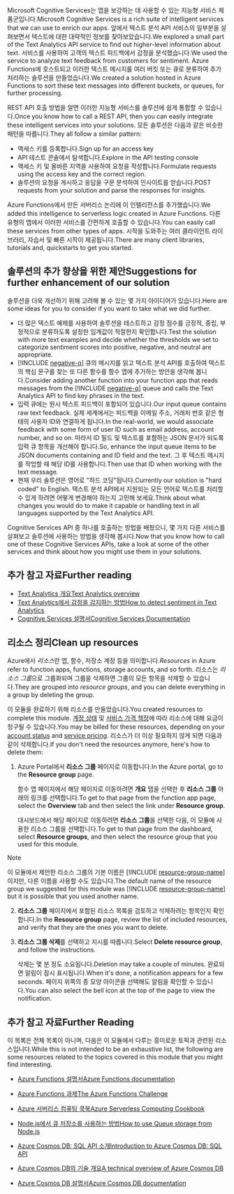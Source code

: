 <span data-ttu-id="86e18-101">Microsoft Cognitive Services는 앱을 보강하는 데 사용할 수 있는 지능형 서비스 제품군입니다.</span><span class="sxs-lookup"><span data-stu-id="86e18-101">Microsoft Cognitive Services is a rich suite of intelligent services that we can use to enrich our apps.</span></span> <span data-ttu-id="86e18-102">앞에서 텍스트 분석 API 서비스의 일부분을 살펴보면서 텍스트에 대한 대략적인 정보를 찾아보았습니다.</span><span class="sxs-lookup"><span data-stu-id="86e18-102">We explored a small part of the Text Analytics API service to find out higher-level information about text.</span></span> <span data-ttu-id="86e18-103">서비스를 사용하여 고객의 텍스트 피드백에서 감정을 분석했습니다.</span><span class="sxs-lookup"><span data-stu-id="86e18-103">We used the service to analyze text feedback from customers for sentiment.</span></span> <span data-ttu-id="86e18-104">Azure Functions에 호스트되고 이러한 텍스트 메시지를 여러 버킷 또는 큐로 분류하여 추가 처리하는 솔루션을 만들었습니다.</span><span class="sxs-lookup"><span data-stu-id="86e18-104">We created a solution hosted in Azure Functions to sort these text messages into different buckets, or queues, for further processing.</span></span>

<span data-ttu-id="86e18-105">REST API 호출 방법을 알면 이러한 지능형 서비스를 솔루션에 쉽게 통합할 수 있습니다.</span><span class="sxs-lookup"><span data-stu-id="86e18-105">Once you know how to call a REST API, then you can easily integrate these intelligent services into your solutions.</span></span> <span data-ttu-id="86e18-106">모든 솔루션은 다음과 같은 비슷한 패턴을 따릅니다.</span><span class="sxs-lookup"><span data-stu-id="86e18-106">They all follow a similar pattern:</span></span>

- <span data-ttu-id="86e18-107">액세스 키를 등록합니다.</span><span class="sxs-lookup"><span data-stu-id="86e18-107">Sign up for an access key</span></span>
- <span data-ttu-id="86e18-108">API 테스트 콘솔에서 탐색합니다.</span><span class="sxs-lookup"><span data-stu-id="86e18-108">Explore in the API testing console</span></span>
- <span data-ttu-id="86e18-109">액세스 키 및 올바른 지역을 사용하여 요청을 작성합니다.</span><span class="sxs-lookup"><span data-stu-id="86e18-109">Formulate requests using the access key and the correct region.</span></span>
- <span data-ttu-id="86e18-110">솔루션의 요청을 게시하고 응답을 구문 분석하여 인사이트를 얻습니다.</span><span class="sxs-lookup"><span data-stu-id="86e18-110">POST requests from your solution and parse the responses for insights.</span></span>

<span data-ttu-id="86e18-111">Azure Functions에서 만든 서버리스 논리에 이 인텔리전스를 추가했습니다.</span><span class="sxs-lookup"><span data-stu-id="86e18-111">We added this intelligence to serverless logic created in Azure Functions.</span></span> <span data-ttu-id="86e18-112">다른 유형의 앱에서 이러한 서비스를 간편하게 호출할 수 있습니다.</span><span class="sxs-lookup"><span data-stu-id="86e18-112">You can easily call these services from other types of apps.</span></span> <span data-ttu-id="86e18-113">시작을 도와주는 여러 클라이언트 라이브러리, 자습서 및 빠른 시작이 제공됩니다.</span><span class="sxs-lookup"><span data-stu-id="86e18-113">There are many client libraries, tutorials and,  quickstarts to get you started.</span></span>

## <a name="suggestions-for-further-enhancement-of-our-solution"></a><span data-ttu-id="86e18-114">솔루션의 추가 향상을 위한 제안</span><span class="sxs-lookup"><span data-stu-id="86e18-114">Suggestions for further enhancement of our solution</span></span>

<span data-ttu-id="86e18-115">솔루션을 더욱 개선하기 위해 고려해 볼 수 있는 몇 가지 아이디어가 있습니다.</span><span class="sxs-lookup"><span data-stu-id="86e18-115">Here are some ideas for you to consider if you want to take what we did further.</span></span> 

- <span data-ttu-id="86e18-116">더 많은 텍스트 예제를 사용하여 솔루션을 테스트하고 감정 점수를 긍정적, 중립, 부정적으로 분류하도록 설정한 임계값이 적절한지 확인합니다.</span><span class="sxs-lookup"><span data-stu-id="86e18-116">Test the solution with more text examples and decide whether the thresholds we set to categorize sentiment scores into positive, negative, and neutral are appropriate.</span></span> 
- <span data-ttu-id="86e18-117">[!INCLUDE [negative-q](./q-name-negative.md)] 큐의 메시지를 읽고 텍스트 분석 API를 호출하여 텍스트의 핵심 문구를 찾는 또 다른 함수를 함수 앱에 추가하는 방안을 생각해 봅니다.</span><span class="sxs-lookup"><span data-stu-id="86e18-117">Consider adding another function into your function app that reads messages from the [!INCLUDE [negative-q](./q-name-negative.md)] queue and calls the Text Analytics API to find key phrases in the text.</span></span>
- <span data-ttu-id="86e18-118">입력 큐에는 원시 텍스트 피드백이 포함되어 있습니다.</span><span class="sxs-lookup"><span data-stu-id="86e18-118">Our input queue contains raw text feedback.</span></span> <span data-ttu-id="86e18-119">실제 세계에서는 피드백을 이메일 주소, 거래처 번호 같은 형태의 사용자 ID와 연결하게 됩니다.</span><span class="sxs-lookup"><span data-stu-id="86e18-119">In the real-world, we would associate feedback with some form of user ID such as email address, account number, and so on.</span></span> <span data-ttu-id="86e18-120">따라서 ID 필드 및 텍스트를 포함하는 JSON 문서가 되도록 입력 큐 항목을 개선해야 합니다.</span><span class="sxs-lookup"><span data-stu-id="86e18-120">So, enhance the input queue items to be JSON documents containing and ID field and the text.</span></span> <span data-ttu-id="86e18-121">그 후 텍스트 메시지를 작업할 때 해당 ID를 사용합니다.</span><span class="sxs-lookup"><span data-stu-id="86e18-121">Then use that ID when working with the text message.</span></span>
 - <span data-ttu-id="86e18-122">현재 우리 솔루션은 영어로 "하드 코딩"됩니다.</span><span class="sxs-lookup"><span data-stu-id="86e18-122">Currently our solution is "hard coded" to English.</span></span> <span data-ttu-id="86e18-123">텍스트 분석 API에서 지원되는 모든 언어로 텍스트를 처리할 수 있게 하려면 어떻게 변경해야 하는지 고민해 보세요.</span><span class="sxs-lookup"><span data-stu-id="86e18-123">Think about what changes you would do to make it capable or handling text in all languages supported by the Text Analytics API.</span></span>  

<span data-ttu-id="86e18-124">Cognitive Services API 중 하나를 호출하는 방법을 배웠으니, 몇 가지 다른 서비스를 살펴보고 솔루션에 사용하는 방법을 생각해 봅시다.</span><span class="sxs-lookup"><span data-stu-id="86e18-124">Now that you know how to call one of these Cognitive Services APIs, take a look at some of the other services and think about how you might use them in your solutions.</span></span> 

## <a name="further-reading"></a><span data-ttu-id="86e18-125">추가 참고 자료</span><span class="sxs-lookup"><span data-stu-id="86e18-125">Further reading</span></span>

- [<span data-ttu-id="86e18-126">Text Analytics 개요</span><span class="sxs-lookup"><span data-stu-id="86e18-126">Text Analytics overview</span></span>](https://docs.microsoft.com/azure/cognitive-services/text-analytics/overview)
- [<span data-ttu-id="86e18-127">Text Analytics에서 감정을 감지하는 방법</span><span class="sxs-lookup"><span data-stu-id="86e18-127">How to detect sentiment in Text Analytics</span></span>](https://docs.microsoft.com/azure/cognitive-services/text-analytics/how-tos/text-analytics-how-to-sentiment-analysis)
- [<span data-ttu-id="86e18-128">Cognitive Services 설명서</span><span class="sxs-lookup"><span data-stu-id="86e18-128">Cognitive Services Documentation</span></span>](https://docs.microsoft.com/azure/cognitive-services/)

## <a name="clean-up-resources"></a><span data-ttu-id="86e18-129">리소스 정리</span><span class="sxs-lookup"><span data-stu-id="86e18-129">Clean up resources</span></span>

<span data-ttu-id="86e18-130">Azure에서 *리소스*란 앱, 함수, 저장소 계정 등을 의미합니다.</span><span class="sxs-lookup"><span data-stu-id="86e18-130">*Resources* in Azure refer to function apps, functions, storage accounts, and so forth.</span></span> <span data-ttu-id="86e18-131">리소스는 *리소스 그룹*으로 그룹화되며 그룹을 삭제하면 그룹의 모든 항목을 삭제할 수 있습니다.</span><span class="sxs-lookup"><span data-stu-id="86e18-131">They are grouped into *resource groups*, and you can delete everything in a group by deleting the group.</span></span>

<span data-ttu-id="86e18-132">이 모듈을 완료하기 위해 리소스를 만들었습니다.</span><span class="sxs-lookup"><span data-stu-id="86e18-132">You created resources to complete this module.</span></span> <span data-ttu-id="86e18-133">[계정 상태](https://azure.microsoft.com/account/) 및 [서비스 가격 책정](https://azure.microsoft.com/pricing/)에 따라 리소스에 대해 요금이 청구될 수 있습니다.</span><span class="sxs-lookup"><span data-stu-id="86e18-133">You may be billed for these resources, depending on your [account status](https://azure.microsoft.com/account/) and [service pricing](https://azure.microsoft.com/pricing/).</span></span> <span data-ttu-id="86e18-134">리소스가 더 이상 필요하지 않게 되면 다음과 같이 삭제합니다.</span><span class="sxs-lookup"><span data-stu-id="86e18-134">If you don't need the resources anymore, here's how to delete them:</span></span>

1. <span data-ttu-id="86e18-135">Azure Portal에서 **리소스 그룹** 페이지로 이동합니다.</span><span class="sxs-lookup"><span data-stu-id="86e18-135">In the Azure portal, go to the **Resource group** page.</span></span>

   <span data-ttu-id="86e18-136">함수 앱 페이지에서 해당 페이지로 이동하려면 **개요** 탭을 선택한 후 **리소스 그룹** 아래의 링크를 선택합니다.</span><span class="sxs-lookup"><span data-stu-id="86e18-136">To get to that page from the function app page, select the **Overview** tab and then select the link under **Resource group**.</span></span>

   <span data-ttu-id="86e18-137">대시보드에서 해당 페이지로 이동하려면 **리소스 그룹**을 선택한 다음, 이 모듈에 사용한 리소스 그룹을 선택합니다.</span><span class="sxs-lookup"><span data-stu-id="86e18-137">To get to that page from the dashboard, select **Resource groups**, and then select the resource group that you used for this module.</span></span> 

> [!NOTE]
> <span data-ttu-id="86e18-138">이 모듈에서 제안한 리소스 그룹의 기본 이름은 [!INCLUDE [resource-group-name](./rg-name.md)]이지만, 다른 이름을 사용할 수도 있습니다.</span><span class="sxs-lookup"><span data-stu-id="86e18-138">The default name of the resource group we suggested for this module was [!INCLUDE [resource-group-name](./rg-name.md)] but it is possible that you used another name.</span></span>

2. <span data-ttu-id="86e18-139">**리소스 그룹** 페이지에서 포함된 리소스 목록을 검토하고 삭제하려는 항목인지 확인합니다.</span><span class="sxs-lookup"><span data-stu-id="86e18-139">In the **Resource group** page, review the list of included resources, and verify that they are the ones you want to delete.</span></span>

3. <span data-ttu-id="86e18-140">**리소스 그룹 삭제**를 선택하고 지시를 따릅니다.</span><span class="sxs-lookup"><span data-stu-id="86e18-140">Select **Delete resource group**, and follow the instructions.</span></span>

   <span data-ttu-id="86e18-141">삭제는 몇 분 정도 소요됩니다.</span><span class="sxs-lookup"><span data-stu-id="86e18-141">Deletion may take a couple of minutes.</span></span> <span data-ttu-id="86e18-142">완료되면 알림이 잠시 표시됩니다.</span><span class="sxs-lookup"><span data-stu-id="86e18-142">When it's done, a notification appears for a few seconds.</span></span> <span data-ttu-id="86e18-143">페이지 위쪽의 종 모양 아이콘을 선택해도 알림을 확인할 수 있습니다.</span><span class="sxs-lookup"><span data-stu-id="86e18-143">You can also select the bell icon at the top of the page to view the notification.</span></span>

## <a name="further-reading"></a><span data-ttu-id="86e18-144">추가 참고 자료</span><span class="sxs-lookup"><span data-stu-id="86e18-144">Further Reading</span></span>

<span data-ttu-id="86e18-145">이 목록은 전체 목록이 아니며, 다음은 이 모듈에서 다루는 흥미로운 토픽과 관련된 리소스입니다.</span><span class="sxs-lookup"><span data-stu-id="86e18-145">While this is not intended to be an exhaustive list, the following are some resources related to the topics covered in this module that you might find interesting.</span></span>

 * [<span data-ttu-id="86e18-146">Azure Functions 설명서</span><span class="sxs-lookup"><span data-stu-id="86e18-146">Azure Functions documentation</span></span>](https://docs.microsoft.com/azure/azure-functions/)

* [<span data-ttu-id="86e18-147">Azure Functions 과제</span><span class="sxs-lookup"><span data-stu-id="86e18-147">The Azure Functions Challenge</span></span>](https://aka.ms/afc)

* [<span data-ttu-id="86e18-148">Azure 서버리스 컴퓨팅 쿡북</span><span class="sxs-lookup"><span data-stu-id="86e18-148">Azure Serverless Computing Cookbook</span></span>](https://azure.microsoft.com/resources/azure-serverless-computing-cookbook/)

 * [<span data-ttu-id="86e18-149">Node.js에서 큐 저장소를 사용하는 방법</span><span class="sxs-lookup"><span data-stu-id="86e18-149">How to use Queue storage from Node.js</span></span>](https://docs.microsoft.com/azure/storage/queues/storage-nodejs-how-to-use-queues)

 * [<span data-ttu-id="86e18-150">Azure Cosmos DB: SQL API 소개</span><span class="sxs-lookup"><span data-stu-id="86e18-150">Introduction to Azure Cosmos DB: SQL API</span></span>](https://docs.microsoft.com/azure/cosmos-db/sql-api-introduction)

* [<span data-ttu-id="86e18-151">Azure Cosmos DB의 기술 개요</span><span class="sxs-lookup"><span data-stu-id="86e18-151">A technical overview of Azure Cosmos DB</span></span>](https://azure.microsoft.com/blog/a-technical-overview-of-azure-cosmos-db/)

* [<span data-ttu-id="86e18-152">Azure Cosmos DB 설명서</span><span class="sxs-lookup"><span data-stu-id="86e18-152">Azure Cosmos DB documentation</span></span>](https://docs.microsoft.com/azure/cosmos-db/)
